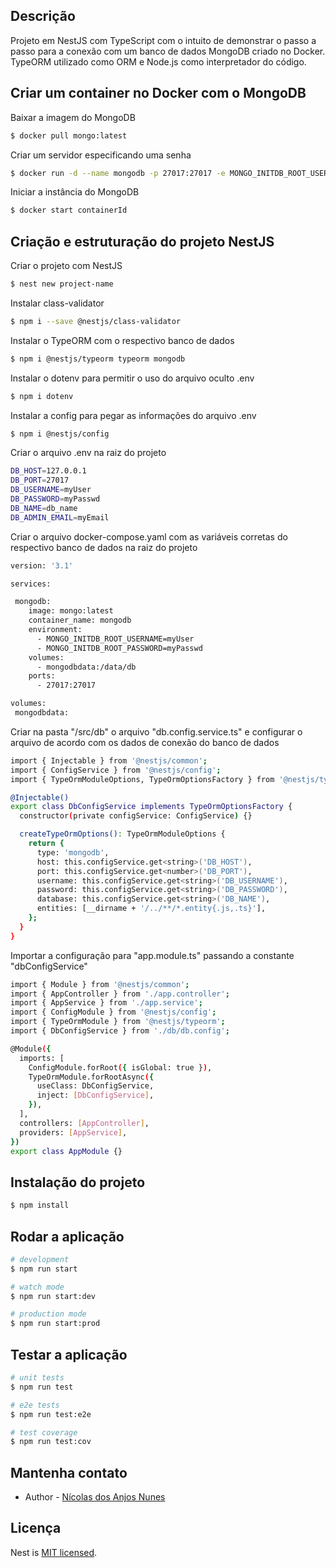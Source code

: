 ## Descrição

Projeto em NestJS com TypeScript com o intuito de demonstrar o passo a passo para a conexão com um banco de dados MongoDB criado no Docker. TypeORM utilizado como ORM e Node.js como interpretador do código.

## Criar um container no Docker com o MongoDB

Baixar a imagem do MongoDB
```bash
$ docker pull mongo:latest
```

Criar um servidor especificando uma senha
```bash
$ docker run -d --name mongodb -p 27017:27017 -e MONGO_INITDB_ROOT_USERNAME=myUser -e MONGO_INITDB_ROOT_PASSWORD=myPasswd mongo:latest
```

Iniciar a instância do MongoDB
```bash
$ docker start containerId
```

## Criação e estruturação do projeto NestJS

Criar o projeto com NestJS
```bash
$ nest new project-name
```

Instalar class-validator
```bash
$ npm i --save @nestjs/class-validator
```

Instalar o TypeORM com o respectivo banco de dados
```bash
$ npm i @nestjs/typeorm typeorm mongodb
```

Instalar o dotenv para permitir o uso do arquivo oculto .env
```bash
$ npm i dotenv
```

Instalar a config para pegar as informações do arquivo .env
```bash
$ npm i @nestjs/config
```

Criar o arquivo .env na raiz do projeto
```bash
DB_HOST=127.0.0.1
DB_PORT=27017
DB_USERNAME=myUser
DB_PASSWORD=myPasswd
DB_NAME=db_name
DB_ADMIN_EMAIL=myEmail
```

Criar o arquivo docker-compose.yaml com as variáveis corretas do respectivo banco de dados na raiz do projeto
```bash
version: '3.1'

services:

 mongodb:
    image: mongo:latest
    container_name: mongodb
    environment:
      - MONGO_INITDB_ROOT_USERNAME=myUser
      - MONGO_INITDB_ROOT_PASSWORD=myPasswd
    volumes:
      - mongodbdata:/data/db
    ports:
      - 27017:27017

volumes:
 mongodbdata:
```

Criar na pasta "/src/db" o arquivo "db.config.service.ts" e configurar o arquivo de acordo com os dados de conexão do banco de dados
```bash
import { Injectable } from '@nestjs/common';
import { ConfigService } from '@nestjs/config';
import { TypeOrmModuleOptions, TypeOrmOptionsFactory } from '@nestjs/typeorm';

@Injectable()
export class DbConfigService implements TypeOrmOptionsFactory {
  constructor(private configService: ConfigService) {}

  createTypeOrmOptions(): TypeOrmModuleOptions {
    return {
      type: 'mongodb',
      host: this.configService.get<string>('DB_HOST'),
      port: this.configService.get<number>('DB_PORT'),
      username: this.configService.get<string>('DB_USERNAME'),
      password: this.configService.get<string>('DB_PASSWORD'),
      database: this.configService.get<string>('DB_NAME'),
      entities: [__dirname + '/../**/*.entity{.js,.ts}'],
    };
  }
}
```

Importar a configuração para "app.module.ts" passando a constante "dbConfigService"
```bash
import { Module } from '@nestjs/common';
import { AppController } from './app.controller';
import { AppService } from './app.service';
import { ConfigModule } from '@nestjs/config';
import { TypeOrmModule } from '@nestjs/typeorm';
import { DbConfigService } from './db/db.config';

@Module({
  imports: [
    ConfigModule.forRoot({ isGlobal: true }),
    TypeOrmModule.forRootAsync({
      useClass: DbConfigService,
      inject: [DbConfigService],
    }),
  ],
  controllers: [AppController],
  providers: [AppService],
})
export class AppModule {}

```

## Instalação do projeto

```bash
$ npm install
```

## Rodar a aplicação

```bash
# development
$ npm run start

# watch mode
$ npm run start:dev

# production mode
$ npm run start:prod
```

## Testar a aplicação

```bash
# unit tests
$ npm run test

# e2e tests
$ npm run test:e2e

# test coverage
$ npm run test:cov
```

## Mantenha contato

- Author - [Nícolas dos Anjos Nunes](https://www.linkedin.com/in/nicolasanunes/)

## Licença

Nest is [MIT licensed](LICENSE).
